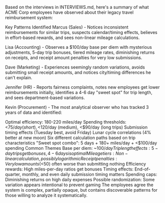 Based on the interviews in INTERVIEWS.md, here's a summary of what ACME Corp employees have observed about their legacy travel reimbursement system:

Key Patterns Identified
Marcus (Sales) - Notices inconsistent reimbursements for similar trips, suspects calendar/timing effects, believes in effort-based rewards, and sees non-linear mileage calculations.

Lisa (Accounting) - Observes a $100/day base per diem with mysterious adjustments, 5-day trip bonuses, tiered mileage rates, diminishing returns on receipts, and receipt amount penalties for very low submissions.

Dave (Marketing) - Experiences seemingly random variations, avoids submitting small receipt amounts, and notices city/timing differences he can't explain.

Jennifer (HR) - Reports fairness complaints, notes new employees get lower reimbursements initially, identifies a 4-6 day "sweet spot" for trip length, and sees department-based variations.

Kevin (Procurement) - The most analytical observer who has tracked 3 years of data and identified:

Optimal efficiency: 180-220 miles/day
Spending thresholds: <$75/day (short), <$120/day (medium), <$90/day (long trips)
Submission timing effects (Tuesday best, avoid Friday)
Lunar cycle correlations (4% better at new moon)
Six different calculation paths based on trip characteristics
"Sweet spot combo": 5 days + 180+ miles/day + <$100/day spending
Common Themes
Base per diem: ~$100/day
Trip length effects: 5-day trips get bonuses, 4-6 days is optimal
Mileage tiers: Non-linear calculation, possibly logarithmic
Receipt penalties: Very low amounts (<$50) often worse than submitting nothing
Efficiency rewards: High miles-per-day ratios get bonuses
Timing effects: End-of-quarter, monthly, and even daily submission timing matters
Spending caps: Diminishing returns on high daily expenses
Possible randomization: Some variation appears intentional to prevent gaming
The employees agree the system is complex, partially opaque, but contains discoverable patterns for those willing to analyze it systematically.
